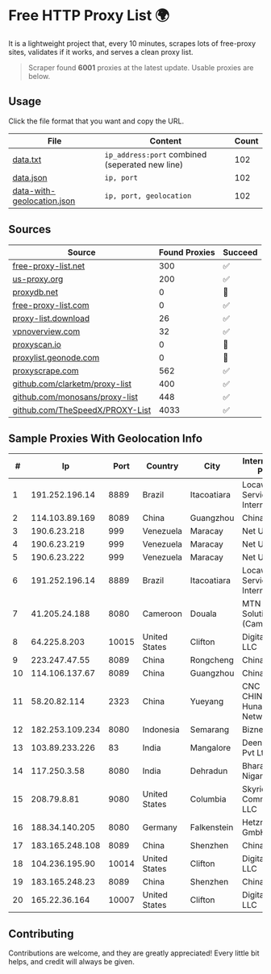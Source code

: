 
# Free HTTP Proxy List 🌍

It is a lightweight project that, every 10 minutes, scrapes lots of free-proxy sites, validates if it works, and serves a clean proxy list.


> Scraper found **6001** proxies at the latest update. Usable proxies are below.

## Usage

Click the file format that you want and copy the URL.


|File|Content|Count|
|----|-------|-----|
|[data.txt](https://raw.githubusercontent.com/themiralay/Proxy-List-World/master/data.txt)|`ip_address:port` combined (seperated new line)|102|
|[data.json](https://raw.githubusercontent.com/themiralay/Proxy-List-World/master/data.json)|`ip, port`|102|
|[data-with-geolocation.json](https://raw.githubusercontent.com/themiralay/Proxy-List-World/master/data-with-geolocation.json)|`ip, port, geolocation`|102|

## Sources

|Source|Found Proxies|Succeed|
|------|-------------|-------|
|[free-proxy-list.net](https://free-proxy-list.net)|300|✅|
|[us-proxy.org](https://www.us-proxy.org)|200|✅|
|[proxydb.net](http://proxydb.net)|0|🚫|
|[free-proxy-list.com](https://free-proxy-list.com/?page=&port=&type%5B%5D=http&type%5B%5D=https&up_time=0&search=Search)|0|✅|
|[proxy-list.download](https://www.proxy-list.download/HTTP)|26|✅|
|[vpnoverview.com](https://vpnoverview.com/privacy/anonymous-browsing/free-proxy-servers)|32|✅|
|[proxyscan.io](https://www.proxyscan.io)|0|🚫|
|[proxylist.geonode.com](https://proxylist.geonode.com/api/proxy-list?limit=300&page=1&sort_by=lastChecked&sort_type=desc&protocols=http,https)|0|🚫|
|[proxyscrape.com](https://api.proxyscrape.com/v2/?request=displayproxies&protocol=http&timeout=10000&country=all&ssl=all&anonymity=all)|562|✅|
|[github.com/clarketm/proxy-list](https://raw.githubusercontent.com/clarketm/proxy-list/master/proxy-list-raw.txt)|400|✅|
|[github.com/monosans/proxy-list](https://raw.githubusercontent.com/monosans/proxy-list/main/proxies/http.txt)|448|✅|
|[github.com/TheSpeedX/PROXY-List](https://raw.githubusercontent.com/TheSpeedX/PROXY-List/master/http.txt)|4033|✅|


## Sample Proxies With Geolocation Info

|#|Ip|Port|Country|City|Internet Service Provider|
|-|--|----|-------|----|-------------------------|
|1|191.252.196.14|8889|Brazil|Itacoatiara|Locaweb Serviços de Internet S/A|
|2|114.103.89.169|8089|China|Guangzhou|Chinanet|
|3|190.6.23.218|999|Venezuela|Maracay|Net Uno|
|4|190.6.23.219|999|Venezuela|Maracay|Net Uno|
|5|190.6.23.222|999|Venezuela|Maracay|Net Uno|
|6|191.252.196.14|8889|Brazil|Itacoatiara|Locaweb Serviços de Internet S/A|
|7|41.205.24.188|8080|Cameroon|Douala|MTN Network Solutions (Cameroon)|
|8|64.225.8.203|10015|United States|Clifton|DigitalOcean, LLC|
|9|223.247.47.55|8089|China|Rongcheng|Chinanet|
|10|114.106.137.67|8089|China|Guangzhou|Chinanet|
|11|58.20.82.114|2323|China|Yueyang|CNC Group CHINA169 Hunan Province Network|
|12|182.253.109.234|8080|Indonesia|Semarang|Biznet Metronet|
|13|103.89.233.226|83|India|Mangalore|Deenet Services Pvt Ltd|
|14|117.250.3.58|8080|India|Dehradun|Bharat Sanchar Nigam Ltd|
|15|208.79.8.81|9080|United States|Columbia|Skyrider Communications LLC|
|16|188.34.140.205|8080|Germany|Falkenstein|Hetzner Online GmbH|
|17|183.165.248.108|8089|China|Shenzhen|Chinanet|
|18|104.236.195.90|10014|United States|Clifton|DigitalOcean, LLC|
|19|183.165.248.23|8089|China|Shenzhen|Chinanet|
|20|165.22.36.164|10007|United States|Clifton|DigitalOcean, LLC|



## Contributing

Contributions are welcome, and they are greatly appreciated! Every
little bit helps, and credit will always be given.

